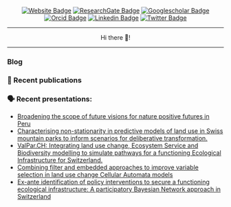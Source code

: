 
<div align="center">
<p><a href="https://blenback.github.io/"><img src="https://img.shields.io/badge/-Website-3b5c3e?style=for-the-badge&amp;logo=amp&amp;logoColor=white" alt="Website Badge"></a> <a href="https://www.researchgate.net/profile/Benjamin-Black-5"><img src="https://img.shields.io/badge/-ResearchGate-3b5c3e?style=for-the-badge&amp;logo=researchgate&amp;logoColor=white" alt="ResearchGate Badge"></a> <a href="https://scholar.google.com/citations?hl=en&user=h00y-m4AAAAJ"><img src="https://img.shields.io/badge/-google scholar-3b5c3e?style=for-the-badge&amp;logo=googlescholar&amp;logoColor=white" alt="Googlescholar Badge"></a> <a href="https://orcid.org/my-orcid?orcid=0000-0002-8113-2114"><img src="https://img.shields.io/badge/-orcid-3b5c3e?style=for-the-badge&amp;logo=orcid&amp;logoColor=white" alt="Orcid Badge"></a>
  <a href="https://www.linkedin.com/in/ben-black-9889a1150/"><img src="https://img.shields.io/badge/-LinkedIn-3b5c3e?style=for-the-badge&amp;logo=Linkedin&amp;logoColor=white" alt="Linkedin Badge"></a> <a href="https://twitter.com/Blen_Back"><img src="https://img.shields.io/badge/-@blenback-3b5c3e?style=for-the-badge&amp;logo=x&amp;logoColor=white" alt="Twitter Badge"></a> </p>
  
  
<hr>
<p>Hi there 👋! </p>
<hr>
  </div>

###  Blog
<!--START_SECTION:posts-->
<!--END_SECTION:posts-->

### 📝 Recent publications
<!--START_SECTION:publications-->
<!--END_SECTION:publications-->

### 🗣️ Recent presentations:
<!--START_SECTION:presentations-->
* [Broadening the scope of future visions for nature positive futures in Peru](https:&#x2F;&#x2F;blenback.github.io&#x2F;presentations&#x2F;2023_11_30_SwissRE&#x2F;index.html)
* [Characterising non-stationarity in predictive models of land use in Swiss mountain parks to inform scenarios for deliberative transformation.](https:&#x2F;&#x2F;blenback.github.io&#x2F;presentations&#x2F;2022_09_13_IMC&#x2F;index.html)
* [ValPar.CH: Integrating land use change, Ecosystem Service and Biodiversity modelling to simulate pathways for a functioning Ecological Infrastructure for Switzerland.](https:&#x2F;&#x2F;blenback.github.io&#x2F;presentations&#x2F;2022_07_01_IEMSs_ValParCH_pres&#x2F;index.html)
* [Combining filter and embedded approaches to improve variable selection in land use change Cellular Automata models](https:&#x2F;&#x2F;blenback.github.io&#x2F;presentations&#x2F;2022_07_01_IEMSs_model_pres&#x2F;index.html)
* [Ex-ante identification of policy interventions to secure a functioning ecological infrastructure: A participatory Bayesian Network approach in Switzerland](https:&#x2F;&#x2F;blenback.github.io&#x2F;presentations&#x2F;2021_06_09_ESP&#x2F;index.html)
<!--END_SECTION:presentations-->



<!--
**blenback/blenback** is a ✨ _special_ ✨ repository because its `README.md` (this file) appears on your GitHub profile.

Here are some ideas to get you started:

- 🔭 I’m currently working on ...
- 🌱 I’m currently learning ...
- 👯 I’m looking to collaborate on ...
- 🤔 I’m looking for help with ...
- 💬 Ask me about ...
- 📫 How to reach me: ...
- 😄 Pronouns: ...
- ⚡ Fun fact: ...
-->
